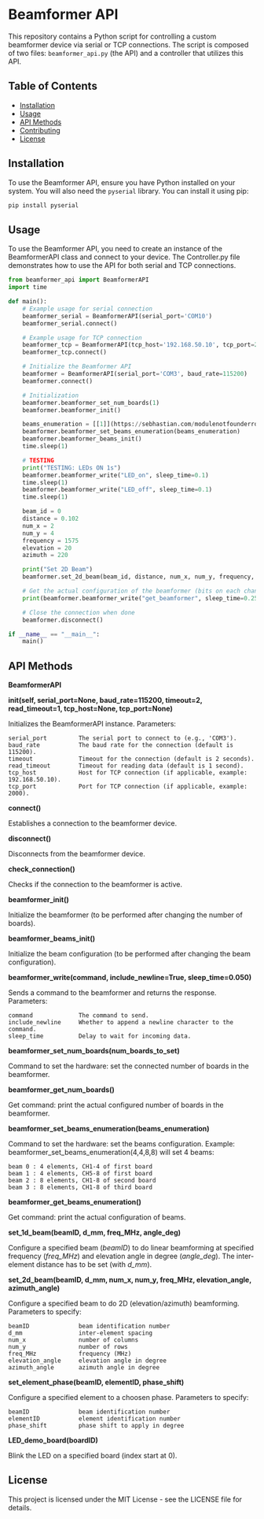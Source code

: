 # Beamformer API

This repository contains a Python script for controlling a custom beamformer device via serial or TCP connections. The script is composed of two files: `beamformer_api.py` (the API) and a controller that utilizes this API.

## Table of Contents

- [Installation](#installation)
- [Usage](#usage)
- [API Methods](#api-methods)
- [Contributing](#contributing)
- [License](#license)

## Installation

To use the Beamformer API, ensure you have Python installed on your system. You will also need the `pyserial` library. You can install it using pip:

```bash
pip install pyserial
```

## Usage
To use the Beamformer API, you need to create an instance of the BeamformerAPI class and connect to your device. The Controller.py file demonstrates how to use the API for both serial and TCP connections.

```python
from beamformer_api import BeamformerAPI
import time

def main():
    # Example usage for serial connection
    beamformer_serial = BeamformerAPI(serial_port='COM10')
    beamformer_serial.connect()

    # Example usage for TCP connection
    beamformer_tcp = BeamformerAPI(tcp_host='192.168.50.10', tcp_port=2000)
    beamformer_tcp.connect()

    # Initialize the Beamformer API
    beamformer = BeamformerAPI(serial_port='COM3', baud_rate=115200)
    beamformer.connect()

    # Initialization
    beamformer.beamformer_set_num_boards(1)
    beamformer.beamformer_init()

    beams_enumeration = [[1]](https://sebhastian.com/modulenotfounderror-no-module-named-serial/)
    beamformer.beamformer_set_beams_enumeration(beams_enumeration)
    beamformer.beamformer_beams_init()
    time.sleep(1)

    # TESTING
    print("TESTING: LEDs ON 1s")
    beamformer.beamformer_write("LED_on", sleep_time=0.1)
    time.sleep(1)
    beamformer.beamformer_write("LED_off", sleep_time=0.1)
    time.sleep(1)

    beam_id = 0
    distance = 0.102
    num_x = 2
    num_y = 4
    frequency = 1575
    elevation = 20
    azimuth = 220

    print("Set 2D Beam")
    beamformer.set_2d_beam(beam_id, distance, num_x, num_y, frequency, elevation, azimuth)

    # Get the actual configuration of the beamformer (bits on each channel)
    print(beamformer.beamformer_write("get_beamformer", sleep_time=0.25))

    # Close the connection when done
    beamformer.disconnect()

if __name__ == "__main__":
    main()
```

## API Methods

__BeamformerAPI__

____init__(self, serial_port=None, baud_rate=115200, timeout=2, read_timeout=1, tcp_host=None, tcp_port=None)__

Initializes the BeamformerAPI instance.
Parameters:

    serial_port         The serial port to connect to (e.g., 'COM3').
    baud_rate           The baud rate for the connection (default is 115200).
    timeout             Timeout for the connection (default is 2 seconds).
    read_timeout        Timeout for reading data (default is 1 second).
    tcp_host            Host for TCP connection (if applicable, example: 192.168.50.10).
    tcp_port            Port for TCP connection (if applicable, example: 2000).

__connect()__

Establishes a connection to the beamformer device.

__disconnect()__

Disconnects from the beamformer device.

__check_connection()__

Checks if the connection to the beamformer is active.

__beamformer_init()__

Initialize the beamformer (to be performed after changing the number of boards).

__beamformer_beams_init()__

Initialize the beam configuration (to be performed after changing the beam configuration).

__beamformer_write(command, include_newline=True, sleep_time=0.050)__

Sends a command to the beamformer and returns the response.
Parameters:

    command             The command to send.
    include_newline     Whether to append a newline character to the command.
    sleep_time          Delay to wait for incoming data.

__beamformer_set_num_boards(num_boards_to_set)__

Command to set the hardware: set the connected number of boards in the beamformer.

__beamformer_get_num_boards()__

Get command: print the actual configured number of boards in the beamformer.

__beamformer_set_beams_enumeration(beams_enumeration)__

Command to set the hardware: set the beams configuration. Example: beamformer_set_beams_enumeration(4,4,8,8) will set 4 beams: 
    
    beam 0 : 4 elements, CH1-4 of first board
    beam 1 : 4 elements, CH5-8 of first board
    beam 2 : 8 elements, CH1-8 of second board
    beam 3 : 8 elements, CH1-8 of third board

__beamformer_get_beams_enumeration()__

Get command: print the actual configuration of beams.

__set_1d_beam(beamID, d_mm, freq_MHz, angle_deg)__

Configure a specified beam (*beamID*) to do linear beamforming at specified frequency (*freq_MHz*) and elevation angle in degree (*angle_deg*). The inter-element distance has to be set (with *d_mm*).

__set_2d_beam(beamID, d_mm, num_x, num_y, freq_MHz, elevation_angle, azimuth_angle)__

Configure a specified beam to do 2D (elevation/azimuth) beamforming.
Parameters to specify:

    beamID              beam identification number
    d_mm                inter-element spacing
    num_x               number of columns
    num_y               number of rows
    freq_MHz            frequency (MHz)
    elevation_angle     elevation angle in degree
    azimuth_angle       azimuth angle in degree

__set_element_phase(beamID, elementID, phase_shift)__

Configure a specified element to a choosen phase.
Parameters to specify:

    beamID              beam identification number
    elementID           element identification number
    phase_shift         phase shift to apply in degree


__LED_demo_board(boardID)__

Blink the LED on a specified board (index start at 0).

## License
This project is licensed under the MIT License - see the LICENSE file for details.